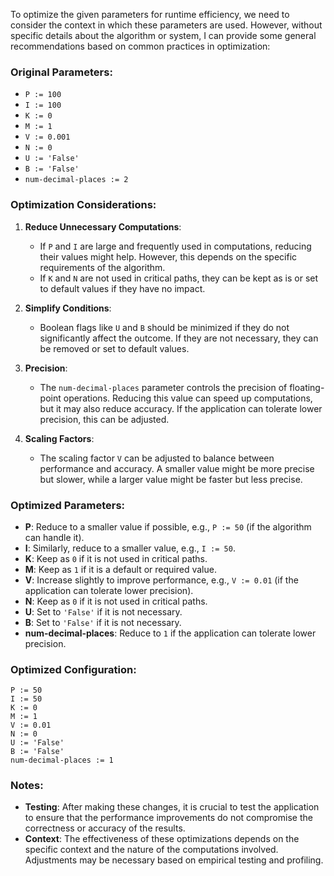 To optimize the given parameters for runtime efficiency, we need to consider the context in which these parameters are used. However, without specific details about the algorithm or system, I can provide some general recommendations based on common practices in optimization:

### Original Parameters:
- `P := 100`
- `I := 100`
- `K := 0`
- `M := 1`
- `V := 0.001`
- `N := 0`
- `U := 'False'`
- `B := 'False'`
- `num-decimal-places := 2`

### Optimization Considerations:
1. **Reduce Unnecessary Computations**:
   - If `P` and `I` are large and frequently used in computations, reducing their values might help. However, this depends on the specific requirements of the algorithm.
   - If `K` and `N` are not used in critical paths, they can be kept as is or set to default values if they have no impact.

2. **Simplify Conditions**:
   - Boolean flags like `U` and `B` should be minimized if they do not significantly affect the outcome. If they are not necessary, they can be removed or set to default values.

3. **Precision**:
   - The `num-decimal-places` parameter controls the precision of floating-point operations. Reducing this value can speed up computations, but it may also reduce accuracy. If the application can tolerate lower precision, this can be adjusted.

4. **Scaling Factors**:
   - The scaling factor `V` can be adjusted to balance between performance and accuracy. A smaller value might be more precise but slower, while a larger value might be faster but less precise.

### Optimized Parameters:
- **P**: Reduce to a smaller value if possible, e.g., `P := 50` (if the algorithm can handle it).
- **I**: Similarly, reduce to a smaller value, e.g., `I := 50`.
- **K**: Keep as `0` if it is not used in critical paths.
- **M**: Keep as `1` if it is a default or required value.
- **V**: Increase slightly to improve performance, e.g., `V := 0.01` (if the application can tolerate lower precision).
- **N**: Keep as `0` if it is not used in critical paths.
- **U**: Set to `'False'` if it is not necessary.
- **B**: Set to `'False'` if it is not necessary.
- **num-decimal-places**: Reduce to `1` if the application can tolerate lower precision.

### Optimized Configuration:
```plaintext
P := 50
I := 50
K := 0
M := 1
V := 0.01
N := 0
U := 'False'
B := 'False'
num-decimal-places := 1
```

### Notes:
- **Testing**: After making these changes, it is crucial to test the application to ensure that the performance improvements do not compromise the correctness or accuracy of the results.
- **Context**: The effectiveness of these optimizations depends on the specific context and the nature of the computations involved. Adjustments may be necessary based on empirical testing and profiling.